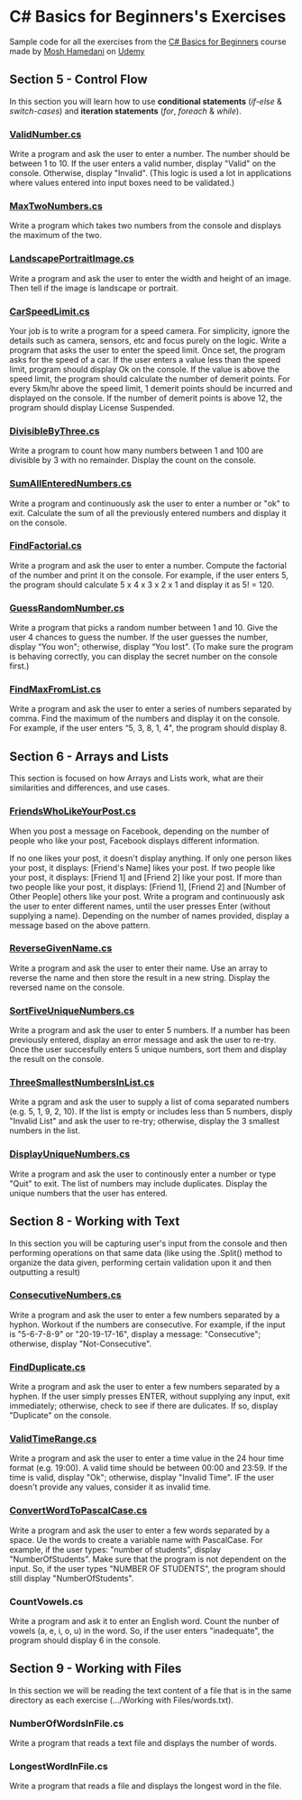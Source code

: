 # C# Basics for Beginners's Exercises
Sample code for all the exercises from the [C# Basics for Beginners](https://www.udemy.com/csharp-tutorial-for-beginners/learn/v4/overview)
course made by [Mosh Hamedani](https://github.com/mosh-hamedani) on [Udemy](https://www.udemy.com/)

## Section 5 - Control Flow

In this section you will learn how to use **conditional statements** (_if-else_ & _switch-cases_) and **iteration statements** 
(_for_, _foreach_ & _while_).

### [ValidNumber.cs](https://goo.gl/g943yz)

Write a program and ask the user to enter a number. The number should be between 1 to 10. If the user enters a valid 
number, display "Valid" on the console. Otherwise, display "Invalid". (This logic is used a lot in applications where 
values entered into input boxes need to be validated.)

### [MaxTwoNumbers.cs](https://goo.gl/qogfd7)

Write a program which takes two numbers from the console and displays the maximum of the two.

### [LandscapePortraitImage.cs](https://goo.gl/3EPrZX)

 Write a program and ask the user to enter the width and height of an image. Then tell if the image is landscape or portrait.

### [CarSpeedLimit.cs](https://goo.gl/TNQfRN)

Your job is to write a program for a speed camera. For simplicity, ignore the details such as camera, sensors, etc and 
focus purely on the logic. Write a program that asks the user to enter the speed limit. Once set, the program asks for 
the speed of a car. If the user enters a value less than the speed limit, program should display Ok on the console. 
If the value is above the speed limit, the program should calculate the number of demerit points. For every 5km/hr 
above the speed limit, 1 demerit points should be incurred and displayed on the console. If the number of demerit points 
is above 12, the program should display License Suspended.

### [DivisibleByThree.cs](https://goo.gl/nWsmfY)

Write a program to count how many numbers between 1 and 100 are divisible by 3 with no remainder. Display the count on 
the console.

### [SumAllEnteredNumbers.cs](https://goo.gl/APLPT9)

Write a program and continuously ask the user to enter a number or "ok" to exit. Calculate the sum of all the previously 
entered numbers and display it on the console.

### [FindFactorial.cs](https://goo.gl/bTwHVN)

Write a program and ask the user to enter a number. Compute the factorial of the number and print it on the console. 
For example, if the user enters 5, the program should calculate 5 x 4 x 3 x 2 x 1 and display it as 5! = 120.

### [GuessRandomNumber.cs](https://goo.gl/PxAZ7r)

Write a program that picks a random number between 1 and 10. Give the user 4 chances to guess the number. If the user 
guesses the number, display “You won"; otherwise, display “You lost". (To make sure the program is behaving correctly, 
you can display the secret number on the console first.)

### [FindMaxFromList.cs](https://goo.gl/cLa9nA)

Write a program and ask the user to enter a series of numbers separated by comma. Find the maximum of the numbers and 
display it on the console. For example, if the user enters “5, 3, 8, 1, 4", the program should display 8.

## Section 6 - Arrays and Lists

This section is focused on how Arrays and Lists work, what are their similarities and differences, and use cases.

### [FriendsWhoLikeYourPost.cs](https://goo.gl/GRXQao)

When you post a message on Facebook, depending on the number of people who like your post, Facebook displays different information.

If no one likes your post, it doesn't display anything.
If only one person likes your post, it displays: [Friend's Name] likes your post.
If two people like your post, it displays: [Friend 1] and [Friend 2] like your post.
If more than two people like your post, it displays: [Friend 1], [Friend 2] and [Number of Other People] others like your post.
Write a program and continuously ask the user to enter different names, until the user presses Enter (without supplying 
a name). Depending on the number of names provided, display a message based on the above pattern.

### [ReverseGivenName.cs](https://goo.gl/gfXqWt)

Write a program and ask the user to enter their name. Use an array to reverse the name and then store the result in a 
new string. Display the reversed name on the console.
   
### [SortFiveUniqueNumbers.cs](https://goo.gl/g6TTDh)

Write a program and ask the user to enter 5 numbers. If a number has been previously entered, display an error message
and ask the user to re-try. Once the user succesfully enters 5 unique numbers, sort them and display the result on the
console.

### [ThreeSmallestNumbersInList.cs](https://goo.gl/wmYUUo)

Write a pgram and ask the user to supply a list of coma separated numbers (e.g. 5, 1, 9, 2, 10). If the list is empty
or includes less than 5 numbers, disply "Invalid List" and ask the user to re-try; otherwise, display the 3 smallest
numbers in the list.

### [DisplayUniqueNumbers.cs](https://goo.gl/oyJJ5a)

Write a program and ask the user to continously enter a number or type "Quit" to exit. The list of numbers may include
duplicates. Display the unique numbers that the user has entered.

## Section 8 - Working with Text

In this section you will be capturing user's input from the console and then performing operations on that same data
(like using the .Split() method to organize the data given, performing certain validation upon it and then outputting a result)

### [ConsecutiveNumbers.cs](https://goo.gl/jy5jmE)

Write a program and ask the user to enter a few numbers separated by a hyphon. Workout if the numbers are consecutive. 
For example, if the input is "5-6-7-8-9" or "20-19-17-16", display a message: "Consecutive"; otherwise, display "Not-Consecutive".

### [FindDuplicate.cs](https://goo.gl/9NHEa6)

Write a program and ask the user to enter a few numbers separated by a hyphen. If the user simply presses ENTER, without
supplying any input, exit immediately; otherwise, check to see if there are dulicates. If so, display "Duplicate" on the
console.

### [ValidTimeRange.cs](https://goo.gl/rUjVf3)

Write a program and ask the user to enter a time value in the 24 hour time format (e.g. 19:00). A valid time should be 
between 00:00 and 23:59. If the time is valid, display "Ok"; otherwise, display "Invalid Time". IF the user doesn't 
provide any values, consider it as invalid time.

### [ConvertWordToPascalCase.cs](https://goo.gl/vrhmWr)

Write a program and ask the user to enter a few words separated by a space. Ue the words to create a variable name with 
PascalCase. For example, if the user types: "number of students", display "NumberOfStudents". Make sure that the program 
is not dependent on the input. So, if the user types "NUMBER OF STUDENTS", the program should still display "NumberOfStudents".

### CountVowels.cs

Write a program and ask it to enter an English word. Count the nunber of vowels (a, e, i, o, u) in the word. So, if the 
user enters "inadequate", the program should display 6 in the console.

## Section 9 - Working with Files

In this section we will be reading the text content of a file that is in the same directory as each exercise 
(.../Working with Files/words.txt).

### NumberOfWordsInFile.cs

Write a program that reads a text file and displays the number of words.

### LongestWordInFile.cs

Write a program that reads a file and displays the longest word in the file.